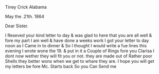 Tiney Crick Alabama

May the .21th. 1864

Dear Sister.

I Reseved your kind letter to day & was glad to here that you are all well & fore my part I am well & have done a weeks work  I got your letter to day noon as I Came in to dinner & So I thought I would write a fue lines  this evening I wrote wone the 19. & put in it a Couple of Rings fore you Clarisa  I dont now wether they will fit you or not. they are made out of Rather poor Shells  they better wons when we get to whare they are. I hope you will get my letters be fore Mc. Starts back So you Can Send me
